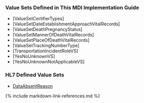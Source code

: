 ### Value Sets Defined in This MDI Implementation Guide
* [ValueSetCertifierTypes]
* [ValueSetDateEstablishmentApproachVitalRecords]
* [ValueSetDeathPregnancyStatus]
* [ValueSetMannerOfDeathVitalRecords]
* [ValueSetPlaceOfDeathVitalRecords]
* [ValueSetTrackingNumberType]
* [TransportationIncidentRoleVS]
* [YesNoUnknownVS]
* [YesNoUnknownNotApplicableVS]

### HL7 Defined Value Sets
* [DataAbsentReason](http://hl7.org/fhir/R4/valueset-data-absent-reason.html)

{% include markdown-link-references.md %}